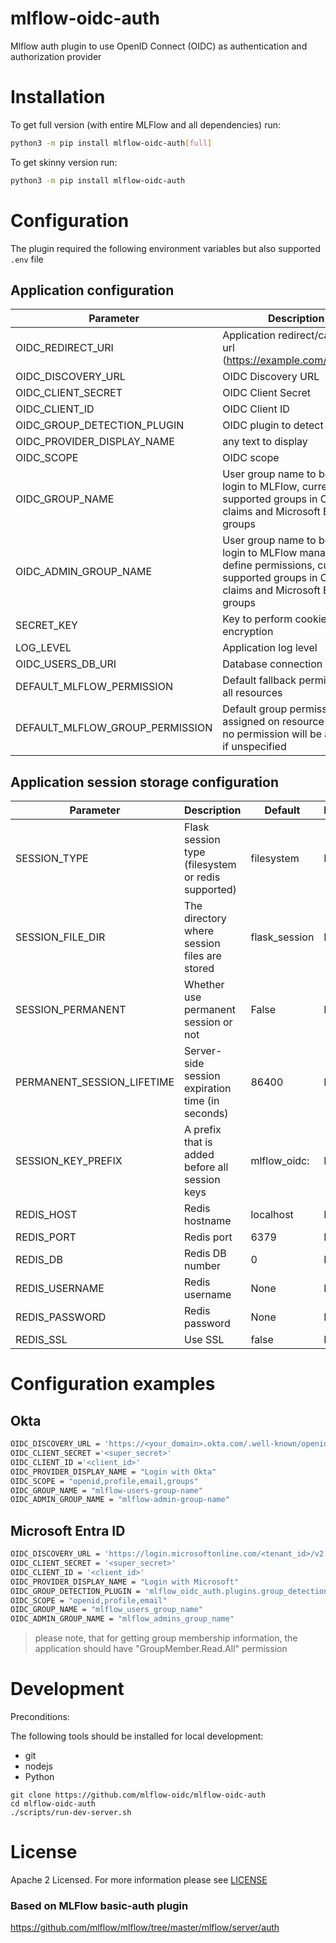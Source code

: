 # mlflow-oidc-auth
Mlflow auth plugin to use OpenID Connect (OIDC) as authentication and authorization provider


# Installation

To get full version (with entire MLFlow and all dependencies) run:
```bash
python3 -m pip install mlflow-oidc-auth[full]
```

To get skinny version run:
```bash
python3 -m pip install mlflow-oidc-auth
```

# Configuration
The plugin required the following environment variables but also supported `.env` file

## Application configuration
| Parameter | Description| Default | Mandatory |
|---|---|---|---|
| OIDC_REDIRECT_URI      |  Application redirect/callback url (https://example.com/callback) | None | Yes |
| OIDC_DISCOVERY_URL     | OIDC Discovery URL | None | Yes |
| OIDC_CLIENT_SECRET     | OIDC Client Secret | None | Yes |
| OIDC_CLIENT_ID         |  OIDC Client ID | None | Yes |
| OIDC_GROUP_DETECTION_PLUGIN | OIDC plugin to detect groups | None | No |
| OIDC_PROVIDER_DISPLAY_NAME | any text to display | "Login with OIDC" | No |
| OIDC_SCOPE | OIDC scope | "openid,email,profile" | No |
| OIDC_GROUP_NAME | User group name to be allowed login to MLFlow, currently supported groups in OIDC claims and Microsoft Entra ID groups | "mlflow" | No |
| OIDC_ADMIN_GROUP_NAME | User group name to be allowed login to MLFlow manage and define permissions, currently supported groups in OIDC claims and Microsoft Entra ID groups | "mlflow-admin" | No |
| SECRET_KEY             | Key to perform cookie encryption | A secret key will be generated | No |
| LOG_LEVEL                   | Application log level | "INFO" | No |
| OIDC_USERS_DB_URI | Database connection string | "sqlite:///auth.db" | No |
| DEFAULT_MLFLOW_PERMISSION         | Default fallback permission on all resources  | "MANAGE" | No |
| DEFAULT_MLFLOW_GROUP_PERMISSION   | Default group permission assigned on resource creation, no permission will be assigned if unspecified | None | No |

## Application session storage configuration
| Parameter | Description | Default | Mandatory |
|---|---|---|---|
| SESSION_TYPE | Flask session type (filesystem or redis supported) | filesystem | No |
| SESSION_FILE_DIR | The directory where session files are stored | flask_session | No |
| SESSION_PERMANENT | Whether use permanent session or not | False | No |
| PERMANENT_SESSION_LIFETIME | Server-side session expiration time (in seconds) | 86400 | No |
| SESSION_KEY_PREFIX | A prefix that is added before all session keys | mlflow_oidc: | No |
| REDIS_HOST | Redis hostname | localhost | No |
| REDIS_PORT | Redis port | 6379 | No |
| REDIS_DB | Redis DB number | 0 | No |
| REDIS_USERNAME | Redis username | None | No |
| REDIS_PASSWORD | Redis password | None | No |
| REDIS_SSL | Use SSL | false | No |

# Configuration examples

## Okta

```bash
OIDC_DISCOVERY_URL = 'https://<your_domain>.okta.com/.well-known/openid-configuration'
OIDC_CLIENT_SECRET ='<super_secret>'
OIDC_CLIENT_ID ='<client_id>'
OIDC_PROVIDER_DISPLAY_NAME = "Login with Okta"
OIDC_SCOPE = "openid,profile,email,groups"
OIDC_GROUP_NAME = "mlflow-users-group-name"
OIDC_ADMIN_GROUP_NAME = "mlflow-admin-group-name"
```

## Microsoft Entra ID

```bash
OIDC_DISCOVERY_URL = 'https://login.microsoftonline.com/<tenant_id>/v2.0/.well-known/openid-configuration'
OIDC_CLIENT_SECRET = '<super_secret>'
OIDC_CLIENT_ID = '<client_id>'
OIDC_PROVIDER_DISPLAY_NAME = "Login with Microsoft"
OIDC_GROUP_DETECTION_PLUGIN = 'mlflow_oidc_auth.plugins.group_detection_microsoft_entra_id'
OIDC_SCOPE = "openid,profile,email"
OIDC_GROUP_NAME = "mlflow_users_group_name"
OIDC_ADMIN_GROUP_NAME = "mlflow_admins_group_name"
```

> please note, that for getting group membership information, the application should have "GroupMember.Read.All" permission

# Development

Preconditions:

The following tools should be installed for local development:

* git
* nodejs
* Python

```shell
git clone https://github.com/mlflow-oidc/mlflow-oidc-auth
cd mlflow-oidc-auth
./scripts/run-dev-server.sh
```

# License
Apache 2 Licensed. For more information please see [LICENSE](./LICENSE)

### Based on MLFlow basic-auth plugin
https://github.com/mlflow/mlflow/tree/master/mlflow/server/auth
